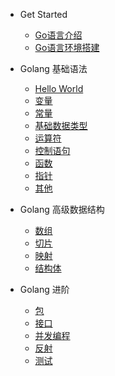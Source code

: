 * Get Started
  * [Go语言介绍](docs/Introduction.md "Go语言介绍")
  * [Go语言环境搭建](docs/Setup.md "Go语言环境搭建")

* Golang 基础语法
  * [Hello World](docs/Base/Hello-World.md)
  * [变量](docs/Base/Variables.md)
  * [常量](docs/Base/Constant.md)
  * [基础数据类型](docs/Base/Base-Data-Type)
  * [运算符](docs/Base/Operator.md)
  * [控制语句](docs/Base/Controller-Statement.md)
  * [函数](docs/Base/Function.md)
  * [指针](docs/Base/Pointer.md)
  * [其他](docs/Base/Others.md)

* Golang 高级数据结构
  * [数组](docs/Advance-Data-Structure/Array.md "数组")
  * [切片](docs/Advance-Data-Structure/Slice.md "切片")
  * [映射](docs/Advance-Data-Structure/Map.md "映射")
  * [结构体](docs/Advance-Data-Structure/Struct.md "结构体")

* Golang 进阶
  * [包](docs/Package.md "包")
  * [接口](docs/Interface.md "接口")
  * [并发编程](docs/Concurrency.md "并发编程")
  * [反射](docs/Reflector.md "反射")
  * [测试](docs/Test.md "测试")
